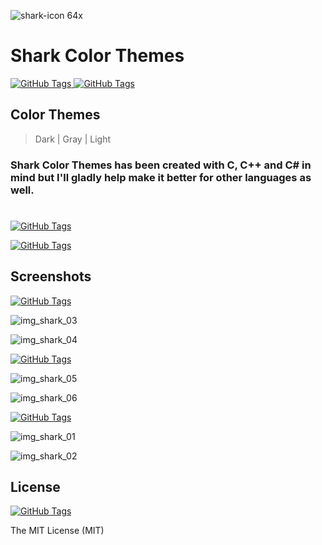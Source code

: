 ![shark-icon 64x](https://user-images.githubusercontent.com/22396814/42885986-1d136644-8aab-11e8-9c32-ea4c7519bd09.png)

# Shark Color Themes
[![GitHub Tags](https://img.shields.io/badge/version-0.1.3-brightgreen.svg)
](https://github.com/csknklc/shark)
[![GitHub Tags](https://img.shields.io/amo/stars/dustman.svg)
](https://github.com/csknklc/shark)

## Color Themes
> Dark | Gray | Light
###
### Shark Color Themes has been created with C, C++ and C# in mind but I'll gladly help make it better for other languages as well.
#
[![GitHub Tags](https://img.shields.io/badge/coverage-C%2FC%2B%2B-blue.svg)
](https://github.com/csknklc/shark)


[![GitHub Tags](https://img.shields.io/badge/status-available-brightgreen.svg)
](https://github.com/csknklc/shark)

## Screenshots

[![GitHub Tags](https://img.shields.io/badge/color-dark-010101.svg)
](https://github.com/csknklc/shark)


![img_shark_03](https://user-images.githubusercontent.com/22396814/42973436-d2c06c60-8bbb-11e8-977f-f3b6e14785d4.png)

![img_shark_04](https://user-images.githubusercontent.com/22396814/42973470-f01c6354-8bbb-11e8-8ce5-f85b396d6180.png)


[![GitHub Tags](https://img.shields.io/badge/color-gray-lightgrey.svg)
](https://github.com/csknklc/shark)


![img_shark_05](https://user-images.githubusercontent.com/22396814/42973499-ff6b3dee-8bbb-11e8-9d2c-7e7297e443d8.png)

![img_shark_06](https://user-images.githubusercontent.com/22396814/42973516-0bab0904-8bbc-11e8-9878-58a134f1d996.png)


[![GitHub Tags](https://img.shields.io/badge/color-light-blue.svg)
](https://github.com/csknklc/shark)


![img_shark_01](https://user-images.githubusercontent.com/22396814/42973530-159f4844-8bbc-11e8-92ca-f58d6de43b6c.png)

![img_shark_02](https://user-images.githubusercontent.com/22396814/42973543-2048e994-8bbc-11e8-9db2-61f1bf20a67f.png)


## License

[![GitHub Tags](https://img.shields.io/apm/l/vim-mode.svg)
](https://github.com/csknklc/shark)

The MIT License (MIT)
